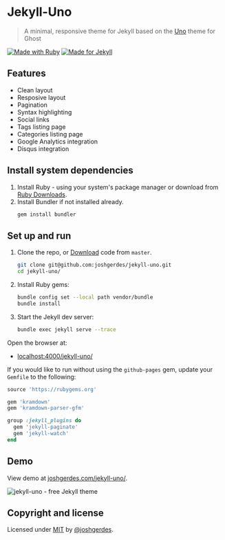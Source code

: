 # Jekyll-Uno
> A minimal, responsive theme for Jekyll based on the [Uno](https://github.com/daleanthony/Uno) theme for Ghost

[![Made with Ruby](https://img.shields.io/badge/Ruby->=2.6-blue?logo=ruby&logoColor=white)](https://ruby-lang.org)
[![Made for Jekyll](https://img.shields.io/badge/Jekyll-3.9-blue?logo=jekyll&logoColor=white)](https://jekyllrb.com)

## Features

* Clean layout
* Resposive layout
* Pagination
* Syntax highlighting
* Social links
* Tags listing page
* Categories listing page
* Google Analytics integration
* Disqus integration

## Install system dependencies

1. Install Ruby - using your system's package manager or download from [Ruby Downloads](https://www.ruby-lang.org/en/downloads/).
2. Install Bundler if not installed already.
    ```sh
    gem install bundler
    ```

## Set up and run

1. Clone the repo, or [Download](https://github.com/joshgerdes/jekyll-uno/archive/master.zip) code from `master`.
    ```sh
    git clone git@github.com:joshgerdes/jekyll-uno.git
    cd jekyll-uno/
    ```
2. Install Ruby gems:
    ```sh
    bundle config set --local path vendor/bundle
    bundle install
    ```
3. Start the Jekyll dev server:
    ```sh
    bundle exec jekyll serve --trace
    ```

Open the browser at:

- [localhost:4000/jekyll-uno/](http://localhost:4000/jekyll-uno/)

If you would like to run without using the `github-pages` gem, update your `Gemfile` to the following:

```ruby
source 'https://rubygems.org'

gem 'kramdown'
gem 'kramdown-parser-gfm'

group :jekyll_plugins do
  gem 'jekyll-paginate'
  gem 'jekyll-watch'
end
```

## Demo

View demo at [joshgerdes.com/jekyll-uno/](https://joshgerdes.com/jekyll-uno/).

![jekyll-uno - free Jekyll theme](/screenshot.png)

## Copyright and license

Licensed under [MIT](/LICENSE) by [@joshgerdes](https://github.com/joshgerdes/jekyll-uno).

